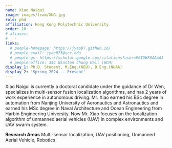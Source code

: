 ```yaml
---
name: Xiao Naigui
image: images/team/XNG.jpg
role: phd
affiliation: Hong Kong Polytechnic University
order: 10
# aliases:
#   - 
links:
  # people-homepage: https://jyao97.github.io/
  # people-email: jyao073@ucr.edu
  # people-gs: https://scholar.google.com/citations?user=P6I5HF8AAAAJ
  # people-office: 344 Winston Chung Hall (WCH)
display_1: Ph.D. Student, M.Eng.(HEU), B.Eng.(NUAA)
display_2: 'Spring 2024 -- Present'
---
```


Xiao Naigui is currently a doctoral candidate under the guidance of Dr Wen, specializes in multi-sensor fusion localization algorithms, and has 2 years of work experience in autonomous driving. Mr. Xiao earned his BSc degree in automation from Nanjing University of Aeronautics and Astronautics and earned his MSc degree in Naval Architecture and Ocean Engineering from Harbin Engineering University. Now Mr. Xiao focuses on the localization algorithm of unmanned aerial vehicles (UAV) in complex environments and UAV swarm system. 

**Research Areas**
Multi-sensor localization, UAV positioning, Unmanned Aerial Vehicle, Robotics
